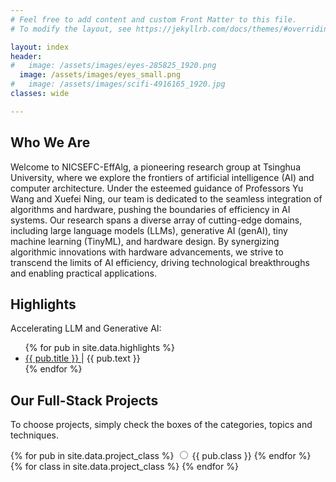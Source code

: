 ```yaml
---
# Feel free to add content and custom Front Matter to this file.
# To modify the layout, see https://jekyllrb.com/docs/themes/#overriding-theme-defaults

layout: index
header:
#   image: /assets/images/eyes-285825_1920.png
  image: /assets/images/eyes_small.png
#   image: /assets/images/scifi-4916165_1920.jpg
classes: wide

---
```


## Who We Are

Welcome to NICSEFC-EffAlg, a pioneering research group at Tsinghua University, where we explore the frontiers of artificial intelligence (AI) and computer architecture. Under the esteemed guidance of Professors Yu Wang and Xuefei Ning, our team is dedicated to the seamless integration of algorithms and hardware, pushing the boundaries of efficiency in AI systems.
Our research spans a diverse array of cutting-edge domains, including large language models (LLMs), generative AI (genAI), tiny machine learning (TinyML), and hardware design. By synergizing algorithmic innovations with hardware advancements, we strive to transcend the limits of AI efficiency, driving technological breakthroughs and enabling practical applications.

## Highlights

Accelerating LLM and Generative AI:
<ul>
{% for pub in site.data.highlights %}
  <li>
    <a href="{{ pub.link }}">
      {{ pub.title }}
    </a> |
      {{ pub.text }} 
    <!-- <a href="{{ pub.link }}">
      link
    </a> -->
    
  </li>
{% endfor %}
</ul>

## Our Full-Stack Projects

To choose projects, simply check the boxes of the categories, topics and techniques.

<div id="option-container">
  {% for pub in site.data.project_class %}
  <label>
    <input type="radio" name="option" value="{{ pub.class }}">
    {{ pub.class }}
  </label>
{% endfor %}
<!-- 
  <label>
    <input type="radio" name="option" value="option1" checked>
    Effcient LLM
  </label>
  <label>
    <input type="radio" name="option" value="option2">
    Agent
  </label>
  <label>
    <input type="radio" name="option" value="option3">
    Efficient AIGC
  </label> -->
</div>

<div id="content-container">
{% for class in site.data.project_class %}
  <div id="{{ class.class }}-content" style="display: none;">
    <h3>{{ class.class }} Projects</h3>
    {% for project in class.projects %}
      <span class="project_span">
        <img src="{{ project.image }}" alt="Project Image" class="project-image">
        <span class="project-content">
          <h3 class="project-title">{{ project.title }}</h3>
          <p class="project-text">{{ project.text }}</p>
          <a href="{{ project.link }}" class="project-link">Learn More</a>
        </span>
      </span>

    {% endfor %}
  </div>
{% endfor %}
</div>